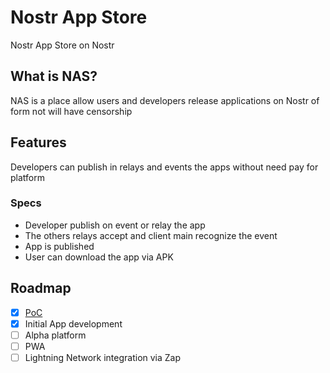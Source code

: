 # Nostr App Store

Nostr App Store on Nostr

##  What is NAS?

NAS is a place allow users and developers release applications on Nostr of form not will have censorship

## Features

Developers can publish in relays and events the apps without need pay for platform

### Specs

- Developer publish on event or relay the app
- The others relays accept and client main recognize the event
- App is published
- User can download the app via APK 

## Roadmap

- [x] [PoC](https://github.com/AreaLayer/Nostr-App-Store-PoC)
- [x] Initial App development
- [ ] Alpha platform 
- [ ] PWA
- [ ] Lightning Network integration via Zap
